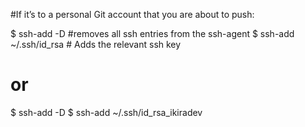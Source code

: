 #If it’s to a personal Git account that you are about to push:

$ ssh-add -D #removes all ssh entries from the ssh-agent
$ ssh-add ~/.ssh/id_rsa # Adds the relevant ssh key

# or

$ ssh-add -D
$ ssh-add ~/.ssh/id_rsa_ikiradev
